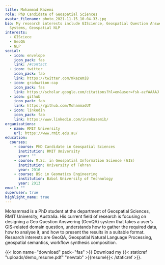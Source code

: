 ```yaml
---
title: Mohammad Kazemi
role: PhD Candidate of Geospatial Sciences
avatar_filename: photo_2021-11-15_10-04-33.jpg
bio: My research interests include GIScience, Geospatial Question Answering
  Systems, Geospatial NLP
interests:
  - GISciece
  - GeoQA
  - NLP
social:
  - icon: envelope
    icon_pack: fas
    link: /#contact
  - icon: twitter
    icon_pack: fab
    link: https://twitter.com/mkazemiB
  - icon: graduation-cap
    icon_pack: fas
    link: https://scholar.google.com/citations?hl=en&user=fsk-azYAAAAJ
  - icon: github
    icon_pack: fab
    link: https://github.com/MohammadUT
  - icon: linkedin
    icon_pack: fab
    link: https://www.linkedin.com/in/mkazemib/
organizations:
  - name: RMIT University
    url: https://www.rmit.edu.au/
education:
  courses:
    - course: PhD Candidate in Geospatial Sciences
      institution: RMIT University
      year: ""
    - course: M.Sc. in Geospatial Information Science (GIS)
      institution: University of Tehran
      year: 2016
    - course: BSc in Geomatics Engineering
      institution: Babol University of Technology
      year: 2013
email: ""
superuser: true
highlight_name: true
---
```

Mohammad is a PhD student at the department of Geospatial Sciences, RMIT University, Australia. His current field of research is focusing on designing a Geo Question Answering (GeoQA) system that takes a user’s GIS-related domain question, understands how to gather the required data, how to analyse it, and how to present the results in a suitable format. Research interests are GeoQA, Geospatial Natural Language Processing, geospatial semantics, workflow synthesis composition.

{{< icon name="download" pack="fas" >}} Download my {{< staticref "uploads/demo_resume.pdf" "newtab" >}}resumé{{< /staticref >}}.